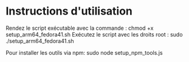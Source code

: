 # Instructions d'utilisation
Rendez le script exécutable avec la commande : chmod +x setup_arm64_fedora41.sh
Exécutez le script avec les droits root : sudo ./setup_arm64_fedora41.sh

Pour installer les outils via npm: sudo node setup_npm_tools.js